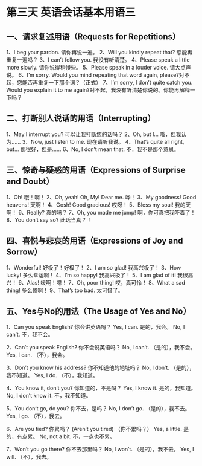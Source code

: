 # 第三天  英语会话基本用语三

## 一、请求复述用语（Requests for Repetitions）

1、I beg your pardon. 请你再说一遍。
2、Will you kindly repeat that? 您能再重复一遍吗？
3、I can’t follow you. 我没有听清楚。
4、Please speak a little more slowly. 请你说得稍慢些。
5、Please speak in a louder voice. 请大点声说。
6、I’m sorry. Would you mind repeating that word again, please?对不起，您能否再重复一下那个词？（正式）
7、I’m sorry, I don’t quite catch you. Would you explain it to me again?对不起，我没有听清楚你说的。你能再解释一下吗？

## 二、打断别人说话的用语（Interrupting）

1、May I interrupt you? 可以让我打断您的话吗？
2、Oh, but I… 哦，但我认为……
3、Now, just listen to me. 现在请听我说。
4、That’s quite all right, but… 那很好，但是……
6、No, I don’t mean that. 不，我不是那个意思。

## 三、惊奇与疑惑的用语（Expressions of Surprise and Doubt）

1、Oh! 哦！啊！
2、Oh, yeah! Oh, My! Dear me. 哗！
3、My goodness! Good heavens! 天啊！
4、Gosh! Good gracious! 哎呀！
5、Bless my soul! 我的天啊！
6、Really? 真的吗？
7、Oh, you made me jump! 啊，你可真把我吓着了！
8、You don’t say so? 此话当真？！

## 四、喜悦与悲哀的用语（Expressions of Joy and Sorrow）

1、Wonderful! 好极了！好极了！
2、I am so glad! 我高兴极了！
3、How lucky! 多么幸运啊！
4、I’m so happy! 我高兴极了！
5、I am glad of it! 我很高兴！
6、Alas! 嗳啊！噫！
7、Oh, poor thing! 哎，真可怜！
8、What a sad thing! 多么惨啊！
9、That’s too bad. 太可惜了。

## 五、Yes与No的用法（The Usage of Yes and No）

1、Can you speak English? 你会讲英语吗？
Yes, I can. 是的，我会。
No, I can’t. 不，我不会。

2、Can’t you speak English? 你不会说英语吗？
No, I can’t. （是的），我不会。
Yes, I can. （不），我会。

3、Don’t you know his address? 你不知道他的地址吗？
No, I don’t. （是的），我不知道。
Yes, I do. （不），我知道。

4、You know it, don’t you? 你知道的，不是吗？
Yes, I know it. 是的，我知道。
No, I don’t know it. 不，我不知道。

5、You don’t go, do you? 你不去，是吗？
No, I don’t go. （是的），我不去。
Yes, I go. （不），我去。

6、Are you tied? 你累吗？
(Aren’t you tired) （你不累吗？）
Yes, a little. 是的，有点累。
No, not a bit. 不，一点也不累。

7、Won’t you go there? 你不去那里吗？
No, I won’t. （是的），我不去。
Yes, I will. （不），我去。
